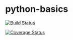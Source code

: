 # python-basics


[![Build Status](https://travis-ci.org/porollansantiago/python-basics.svg?branch=master)](https://travis-ci.org/porollansantiago/python-basics)


[![Coverage Status](https://coveralls.io/repos/github/porollansantiago/python-basics/badge.svg)](https://coveralls.io/github/porollansantiago/python-basics)